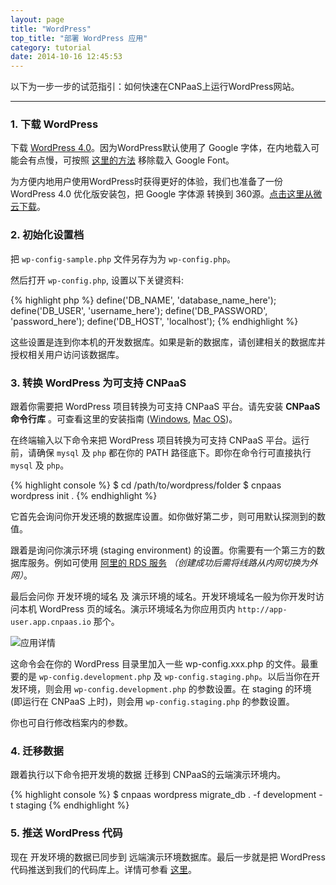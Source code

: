 ```yaml
---
layout: page
title: "WordPress"
top_title: "部署 WordPress 应用"
category: tutorial
date: 2014-10-16 12:45:53
---
```


以下为一步一步的试范指引：如何快速在CNPaaS上运行WordPress网站。

---

### 1. 下载 WordPress

下载 [WordPress 4.0](https://wordpress.org/download/)。因为WordPress默认使用了 Google 字体，在内地载入可能会有点慢，可按照 [这里的方法](http://www.iztwp.com/googleapis2useso.html) 移除载入 Google Font。

为方便内地用户使用WordPress时获得更好的体验，我们也准备了一份 WordPress 4.0 优化版安装包，把 Google 字体源 转换到 360源。[点击这里从微云下载](http://url.cn/RpUGsZ)。

### 2. 初始化设置档

把 `wp-config-sample.php` 文件另存为为 `wp-config.php`。

然后打开 `wp-config.php`, 设置以下关键资料:

{% highlight php %}
define('DB_NAME', 'database_name_here');
define('DB_USER', 'username_here');
define('DB_PASSWORD', 'password_here');
define('DB_HOST', 'localhost');
{% endhighlight %}

这些设置是连到你本机的开发数据库。如果是新的数据库，请创建相关的数据库并授权相关用户访问该数据库。

### 3. 转换 WordPress 为可支持 CNPaaS

跟着你需要把 WordPress 项目转换为可支持 CNPaaS 平台。请先安装 **CNPaaS 命令行库** 。可查看这里的安装指南 ([Windows]({{site.url}}/installation/windows.html#cnpaas_cli), [Mac OS]({{site.url}}/installation/macos.html#cnpaas_cli))。

在终端输入以下命令来把 WordPress 项目转换为可支持 CNPaaS 平台。运行前，请确保 `mysql` 及 `php` 都在你的 PATH 路径底下。即你在命令行可直接执行 `mysql` 及 `php`。

{% highlight console %}
$ cd /path/to/wordpress/folder
$ cnpaas wordpress init .
{% endhighlight %}

它首先会询问你开发还境的数据库设置。如你做好第二步，则可用默认探测到的数值。

跟着是询问你演示环境 (staging environment) 的设置。你需要有一个第三方的数据库服务。例如可使用 [阿里的 RDS 服务](http://www.aliyun.com/product/rds/) *（创建成功后需将线路从内网切换为外网）*。

最后会问你 开发环境的域名 及 演示环境的域名。开发环境域名一般为你开发时访问本机 WordPress 页的域名。演示环境域名为你应用页内 `http://app-user.app.cnpaas.io` 那个。

<img class="embeddable" src="{{site.url}}/images/php/01-app-details.png" alt="应用详情" title="应用详情"></img>

这命令会在你的 WordPress 目录里加入一些 wp-config.xxx.php 的文件。最重要的是 `wp-config.development.php` 及 `wp-config.staging.php`。以后当你在开发环境，则会用 `wp-config.development.php` 的参数设置。在 staging 的环境 (即运行在 CNPaaS 上时)，则会用 `wp-config.staging.php` 的参数设置。

你也可自行修改档案内的参数。

### 4. 迁移数据

跟着执行以下命令把开发境的数据 迁移到 CNPaaS的云端演示环境内。

{% highlight console %}
$ cnpaas wordpress migrate_db . -f development -t staging
{% endhighlight %}

### 5. 推送 WordPress 代码

现在 开发环境的数据已同步到 远端演示环境数据库。最后一步就是把 WordPress 代码推送到我们的代码库上。详情可参看 [这里]({{site.url}}/usage/php.html)。
